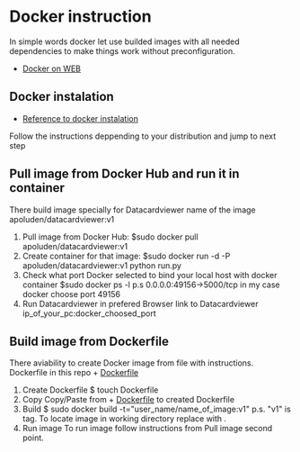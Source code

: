 # Docker instruction 

In simple words docker let use builded images with all needed dependencies to make things work without 
preconfiguration. 

+ [Docker on WEB](www.docker.io)

## Docker instalation 

+ [Reference to docker instalation](https://docs.docker.com/installation)

Follow the instructions deppending to your distribution and jump to next step

## Pull image from Docker Hub and run it in container

There build image specially for Datacardviewer name of the image apoluden/datacardviewer:v1

1. Pull image from Docker Hub: 
  $sudo docker pull apoluden/datacardviewer:v1
2. Create container for that image: 
  $sudo docker run -d -P apoluden/datacardviewer:v1 python run.py 
3. Check what port Docker selected to bind your local host with docker container
  $sudo docker ps -l 
  p.s 0.0.0.0:49156->5000/tcp in my case docker choose port 49156
4. Run Datacardviewer in prefered Browser 
  link to Datacardviewer ip_of_your_pc:docker_choosed_port

## Build image from Dockerfile
There aviability to create Docker image from file with instructions. Dockerfile in this repo + [Dockerfile](Dockerfile)
1. Create Dockerfile 
   $ touch Dockerfile
2. Copy 
   Copy/Paste from + [Dockerfile](Dockerfile) to created Dockerfile
3. Build
   $ sudo docker build -t="user_name/name_of_image:v1" <where to locate image>
   p.s. "v1" is tag. To locate image in working directory replace <where to locate image> with .
4. Run image 
   To run image follow instructions from Pull image second point.


